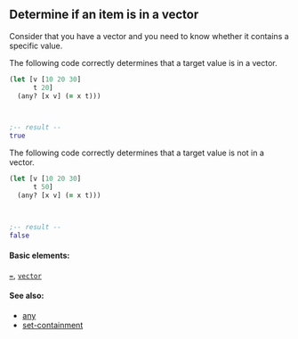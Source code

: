 <!---
  This markdown file was generated. Do not edit.
  -->

## Determine if an item is in a vector

Consider that you have a vector and you need to know whether it contains a specific value.

The following code correctly determines that a target value is in a vector.

```clojure
(let [v [10 20 30]
      t 20]
  (any? [x v] (= x t)))



;-- result --
true
```

The following code correctly determines that a target value is not in a vector.

```clojure
(let [v [10 20 30]
      t 50]
  (any? [x v] (= x t)))



;-- result --
false
```

#### Basic elements:

[`=`](../halite-basic-syntax-reference.md#=), [`vector`](../halite-basic-syntax-reference.md#vector)

#### See also:

* [any](any.md)
* [set-containment](set-containment.md)


